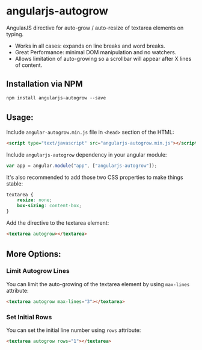 # angularjs-autogrow
AngularJS directive for auto-grow / auto-resize of textarea elements on typing.

 * Works in all cases: expands on line breaks and word breaks.
 * Great Performance: minimal DOM manipulation and no watchers.
 * Allows limitation of auto-growing so a scrollbar will appear after X lines of content.

## Installation via NPM
```npm install angularjs-autogrow --save```

######

## Usage:

Include `angular-autogrow.min.js` file in `<head>` section of the HTML:

```html
<script type="text/javascript" src="angularjs-autogrow.min.js"></script>
```

Include `angularjs-autogrow` dependency in your angular module:
```javascript
var app = angular.module("app", ["angularjs-autogrow"]);
```

It's also recommended to add those two CSS properties to make things stable:
```css
textarea {
	resize: none;
	box-sizing: content-box;
}
```

Add the directive to the textarea element:
```html
<textarea autogrow></textarea>
```

######


## More Options:

### Limit Autogrow Lines

You can limit the auto-growing of the textarea element by using `max-lines` attribute:
```html
<textarea autogrow max-lines="3"></textarea>
```


### Set Initial Rows

You can set the initial line number using `rows` attribute:
```html
<textarea autogrow rows="1"></textarea>
```
